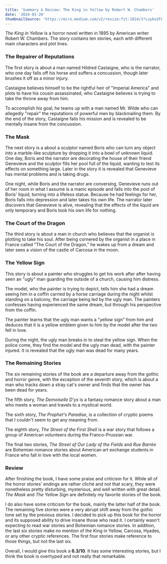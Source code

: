 ```yaml
---
title: 'Summary & Review: The King in Yellow by Robert W. Chambers'
date: '2024-01-20'
thumbnailSource: 'https://miro.medium.com/v2/resize:fit:1024/1*Lxyko2FLT9h_Sd7aHHgYmw.jpeg'
---
```


*The King in Yellow* is a horror novel written in 1895 by American writer Robert W. Chambers. The story contains ten stories, each with different main characters and plot lines.

### **The Repairer of Reputations**

The first story is about a man named Hildred Castaigne, who is the narrator, who one day falls off his horse and suffers a concussion, though later brushes it off as a minor injury. 

Castaigne believes himself to be the rightful heir of "Imperial America" and plots to have his cousin assassinated, who Castaigne believes is trying to take the throne away from him. 

To accomplish his goal, he teams up with a man named Mr. Wilde who can allegedly "repair" the reputations of powerful men by blackmailing them. By the end of the story, Castaigne fails his mission and is revealed to be mentally insane from the concussion.

### **The Mask**

The next story is a about a sculptor named Boris who can turn any object into a marble-like sculpture by dropping it into a bowl of unknown liquid. One day, Boris and the narrator are decorating the house of their friend Genevieve and the sculptor fills her pool full of the liquid, wanting to test its effects on something large. Later in the story it is revealed that Genevieve has mental problems and is taking drugs.

One night, while Boris and the narrator are conversing, Genevieve runs out of her room in what I assume is a manic episode and falls into the pool of Boris' liquid, turning into a lifeless statue. Because he had feelings for her, Boris falls into depression and later takes his own life. The narrator later discovers that Genevieve is alive, revealing that the effects of the liquid are  only temporary and Boris took his own life for nothing.

### **The Court of the Dragon**

The third story is about a man in church who believes that the organist is plotting to take his soul. After being cornered by the organist in a place in France called "The Court of the Dragon," he wakes up from a dream and later sees a vision of the castle of Carcosa in the moon.

### **The Yellow Sign**
This story is about a painter who struggles to get his work after after having seen an "ugly" man guarding the outside of a church, causing him distress.

The model, who the painter is trying to depict, tells him she had a dream seeing him in a coffin carried by a horse carriage during the night whilst standing on a balcony, the carriage being led by the ugly man. The painters confesses having experienced the same dream, but through his perspective from the coffin.

The painter learns that the ugly man wants a "yellow sign" from him and deduces that it is a yellow emblem given to him by the model after the two fell in love. 

During the night, the ugly man breaks in to steal the yellow sign. When the police come, they find the model and the ugly man dead, with the painter injured. It is revealed that the ugly man was dead for many years.

### **The Remaining Stories**

The six remaining stories of the book are a departure away from the gothic and horror genre, with the exception of the seventh story, which is about a man who tracks down a stray cat's owner and finds that the owner has been dead for years. 

The fifth story, *The Demoiselle D'ys* is a fantasy romance story about a man who meets a woman and travels to a mystical world. 

The sixth story, *The Prophet's Paradise*, is a collection of cryptic poems that I couldn't seem to get any meaning from. 

The eighth story, *The Street of the First Shell* is a war story that follows a group of American volunteers during the Franco-Prussian war.

The final two stories, *The Street of Our Lady of the Fields* and *Rue Barrée* are Bohemian romance stories about American art exchange students in France who fall in love with the local women.

### **Review**
After finishing the book, I have some praise and criticism for it. While all of the horror stories' endings are rather cliché and not that scary, they were nonetheless pretty disturbing, mysterious, and well written with great detail. *The Mask* and *The Yellow Sign* are definitely my favorite stories of the book.

I do also have some criticism for the book, mainly the latter half of the book. The remaining five stories were a very abrupt shift away from the gothic tone set by the previous stories. I decided to pick up this book for the horror and its supposed ability to drive insane those who read it. I certainly wasn't expecting to read war stories and Bohemian romance stories. In addition, the last six stories make no mention of the King in Yellow, Carcosa, Hyades, or any other cryptic references. The first four stories make reference to those things, but not the last six. 

Overall, I would give this book a **6.3/10**. It has some interesting stories, but I think the book is overhyped and not really that remarkable.